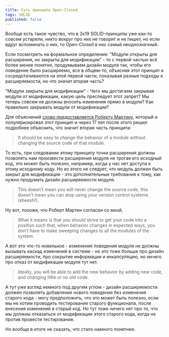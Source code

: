 ```yaml
---
title: Суть принципа Open-Closed
tags: SOLID
published: false
---
```


Вообще есть такое чувство, что в 2к19 SOLID-принципы уже как-то совсем устарели, никто вокруг про них не говорит и не пишет, но если вдруг вспоминать о них, то Open-Closed в них самый неоднозначный.

Если посмотреть на формальное определение: "Модули открыты для расширения, но закрыты для модификации" - то с первой частью всё более менее понятно, 
продумываем дизайн модуля так, чтобы его поведение было расширяемо, все в общем-то, объясняя этот принцип и сосредотачиваются на этой первой части, показывая разные подходы к расширяемости, но что значит вторая часть?

"Модули закрыты для модификации" - Чего мы достигаем закрывая модули от модификации, какую цель преследует этот запрет? Мы теперь совсем не должны вносить изменения прямо в модули? Как правильно закрывать модули от модификации?

Для объяснений [слово предоставляется Роберту Мартину](https://blog.cleancoder.com/uncle-bob/2013/03/08/AnOpenAndClosedCase.html), который и популяризировал этот принцип и через 17 лет после этого решил подробнее объяснить, что значит вторая часть принципа:

> It should be easy to change the behavior of a module without changing the source code of that module. 

То есть, при следовании этому принципу точки расширения должны позволять нам произвести расширения модуля не трогая его исходный код, это может быть полезно, например, когда у нас нет доступа к этому исходному коду.
Но из этого не следует, что модуль должен быть закрыт для модификации - это дополнительные требования к тому, как нужно продумать дизайн расширяемости модуля.

> This doesn’t mean you will never change the source code, this doesn’t mean you can stop using your version control systems (sheesh!). 

Ну вот, похоже, что Роберт Мартин согласен со мной.

> What it means is that you should strive to get your code into a position such that, when behavior changes in expected ways, you don’t have to make sweeping changes to all the modules of the system. 

А вот это что-то новенькое - изменения поведения модуля не должны вызывать каскад изменений в системе - но это тоже больше про дизайн расширяемости, про сокрытие информации и инкапсуляцию, но ничего про отказ от модификации модуля тут нет.

> Ideally, you will be able to add the new behavior by adding new code, and changing little or no old code.

А тут уже взгляд немного под другим углом - дизайн расширяемости должен позволять добавление нового поведения без изменения старого кода - могу предположить, что это может быть полезно, если мы не хотим проводить тестирование старого функционала, после внесения изменений в старый код. Но тут тоже ничего нет про то, что мы должны отказаться от модификации этого старого кода, когда не против провести тестирование.

Но вообще в итоге не сказать, что стало намного понятнее.

